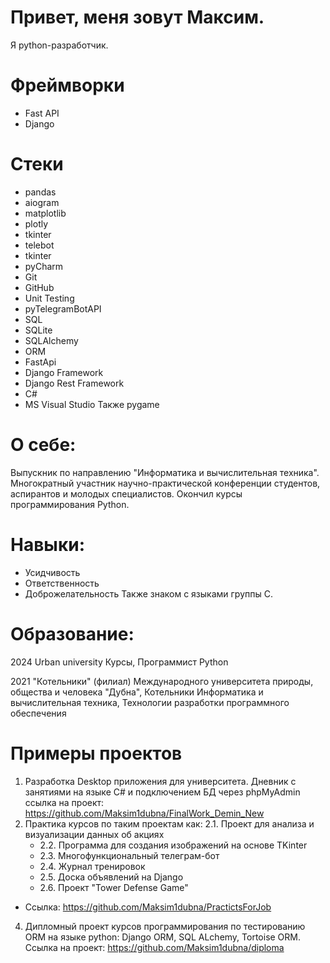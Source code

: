 # Привет, меня зовут Максим.

Я python-разработчик.

# Фреймворки
- Fast API
- Django

# Cтеки
- pandas
- aiogram
- matplotlib
- plotly
- tkinter
- telebot
- tkinter
- pyCharm
- Git
- GitHub
- Unit Testing
- pyTelegramBotAPI
- SQL
- SQLite
- SQLAlchemy
- ORM
- FastApi
- Django Framework
- Django Rest Framework
- C#
- MS Visual Studio
Также pygame

# О себе:
Выпускник по направлению "Информатика и вычислительная техника".
Многократный участник научно-практической конференции студентов, аспирантов и молодых специалистов.
Окончил курсы программирования Python.

# Навыки:
- Усидчивость
- Ответственность
- Доброжелательность
Также знаком с языками группы C.

# Образование:
2024 Urban university
Курсы, Программист Python

2021 "Котельники" (филиал) Международного университета природы, общества и человека "Дубна", Котельники
Информатика и вычислительная техника, Технологии разработки программного обеспечения

# Примеры проектов
1. Разработка Desktop приложения для университета. Дневник с занятиями на языке C# и подключением БД через phpMyAdmin ссылка на проект: https://github.com/Maksim1dubna/FinalWork_Demin_New
2. Практика курсов по таким проектам как:
2.1. Проект для анализа и визуализации данных об акциях
   - 2.2. Программа для создания изображений на основе TKinter
   - 2.3. Многофункциональный телеграм-бот
   - 2.4. Журнал тренировок
   - 2.5. Доска объявлений на Django
   - 2.6. Проект "Tower Defense Game"
* Cсылка: https://github.com/Maksim1dubna/PractictsForJob
4. Дипломный проект курсов программирования по тестированию ORM на языке python: Django ORM, SQL ALchemy, Tortoise ORM. Ссылка на проект: https://github.com/Maksim1dubna/diploma
